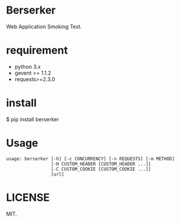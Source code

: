 # Berserker

Web Application Smoking Test.

# requirement

- python 3.x
- gevent >= 1.1.2
- requests>=2.3.0

# install

   $ pip install berserker

# Usage

    usage: berserker [-h] [-c CONCURRENCY] [-n REQUESTS] [-m METHOD]
                     [-H CUSTOM_HEADER [CUSTOM_HEADER ...]]
                     [-C CUSTOM_COOKIE [CUSTOM_COOKIE ...]]
                     [url]

# LICENSE 

MIT.
 